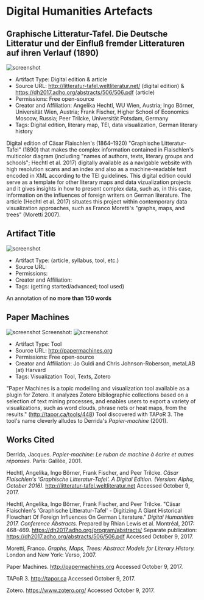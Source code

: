# Digital Humanities Artefacts

## Graphische Litteratur-Tafel. Die Deutsche Litteratur und der Einfluß fremder Litteraturen auf ihren Verlauf (1890)

![screenshot](https://raw.githubusercontent.com/klahn/digitalhumanities/master/Graphische_Litteratur-Tafel.JPG)

* Artifact Type: Digital edition & article
* Source URL: http://litteratur-tafel.weltliteratur.net/ (digital edition) & https://dh2017.adho.org/abstracts/506/506.pdf (article)
* Permissions: Free open-source
* Creator and Affiliation: Angelika Hechtl, WU Wien, Austria; Ingo Börner, Universität Wien, Austria; Frank Fischer, Higher School of Economics Moscow, Russia; Peer Trilcke, Universität Potsdam, Germany
* Tags: Digital edition, literary map, TEI, data visualization, German literary history

Digital	edition of Cäsar Flaischlen's	(1864–1920) "Graphische Litteratur-Tafel" (1890) that makes the complex information contained in Flaischlen's multicolor diagram (including "names of authors, texts, literary groups and schools"; Hechtl et al. 2017) digitally available as a navigable website with high resolution scans and an index and also as a machine-readable text encoded in XML according to the TEI guidelines. This digital edition could serve as a template for other literary maps and data vizualization projects and it gives insights in how to present complex data, such as, in this case, information on the influences of foreign writers on German literature. The article (Hechtl et al. 2017) situates this project within contemporary data visualization approaches, such as Franco Moretti's "graphs, maps, and trees" (Moretti 2007).  

## Artifact Title 

![screenshot](https://raw.githubusercontent.com/klahn/digitalhumanities/master/papermachines_screenshot_of_screenshots.JPG)

* Artifact Type: (article, syllabus, tool, etc.)
* Source URL: 
* Permissions: 
* Creator and Affiliation:
* Tags: (getting started/advanced; tool used)

An annotation of **no more than 150 words**

## Paper Machines 

![screenshot](https://raw.githubusercontent.com/klahn/digitalhumanities/master/paper_machines_banner.JPG)
Screenshot:
![screenshot](https://raw.githubusercontent.com/klahn/digitalhumanities/master/paper_machines_screenshot.JPG)

* Artifact Type: Tool
* Source URL: http://papermachines.org
* Permissions: Free open-source
* Creator and Affiliation: Jo Guldi and Chris Johnson-Roberson, metaLAB (at) Harvard
* Tags: Visualization Tool, Texts, Zotero 

"Paper Machines is a topic modelling and visualization tool available as a plugin for Zotero. It analyzes Zotero bibliographic collections based on a selection of text mining processes, and enables users to export a variety of visualizations, such as word clouds, phrase nets or heat maps, from the results." (http://tapor.ca/tools/448) Tool discovered with TAPoR 3. The tool's name cleverly alludes to Derrida's *Papier-machine* (2001).

## Works Cited 

Derrida, Jacques. *Papier-machine: Le ruban de machine à écrire et autres réponses.* Paris: Galilée, 2001.

Hechtl, Angelika, Ingo Börner, Frank Fischer, and Peer Trilcke. *Cäsar Flaischlen's 'Graphische Litteratur-Tafel'. A Digital Edition. (Version: Alpha, October 2016).* http://litteratur-tafel.weltliteratur.net Accessed October 9, 2017.

Hechtl, Angelika, Ingo Börner, Frank Fischer, and Peer Trilcke. "Cäsar Flaischlen's 'Graphische Litteratur-Tafel' - Digitizing A Giant Historical Flowchart Of Foreign Influences On German Literature." *Digital Humanities 2017. Conference Abstracts.* Prepared by Rhian Lewis et al. Montréal, 2017: 468-469. https://dh2017.adho.org/program/abstracts/ Separate publication: https://dh2017.adho.org/abstracts/506/506.pdf Accessed October 9, 2017.

Moretti, Franco. *Graphs, Maps, Trees: Abstract Models for Literary History.* London and New York: Verso, 2007.

Paper Machines. http://papermachines.org Accessed October 9, 2017.

TAPoR 3. http://tapor.ca Accessed October 9, 2017.

Zotero. https://www.zotero.org/ Accessed October 9, 2017.

